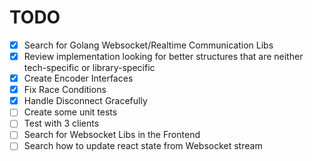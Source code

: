 # TODO

* [x] Search for Golang Websocket/Realtime Communication Libs
* [x] Review implementation looking for better structures that are neither tech-specific or library-specific
* [x] Create Encoder Interfaces
* [x] Fix Race Conditions
* [x] Handle Disconnect Gracefully
* [ ] Create some unit tests
* [ ] Test with 3 clients
* [ ] Search for Websocket Libs in the Frontend
* [ ] Search how to update react state from Websocket stream
